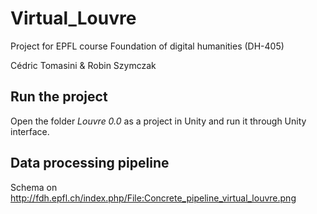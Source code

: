 # Virtual_Louvre

Project for EPFL course Foundation of digital humanities (DH-405)

Cédric Tomasini & Robin Szymczak

## Run the project

Open the folder _Louvre 0.0_ as a project in Unity and run it through Unity interface.

## Data processing pipeline

Schema on http://fdh.epfl.ch/index.php/File:Concrete_pipeline_virtual_louvre.png
